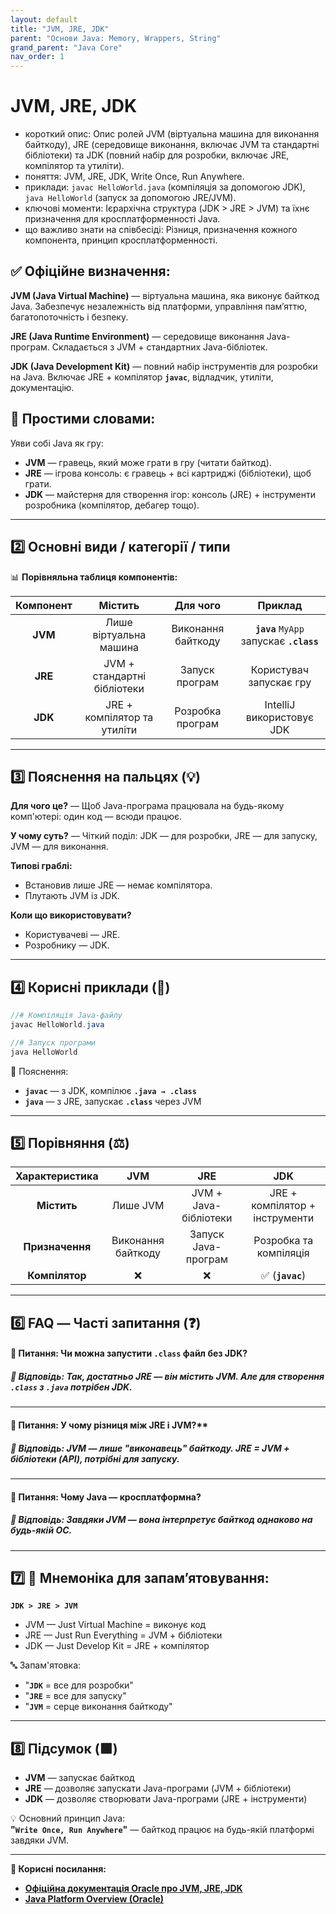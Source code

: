 ```yaml
---
layout: default
title: "JVM, JRE, JDK"
parent: "Основи Java: Memory, Wrappers, String"
grand_parent: "Java Core"
nav_order: 1
---
```


# JVM, JRE, JDK

*   короткий опис: Опис ролей JVM (віртуальна машина для виконання байткоду), JRE (середовище виконання, включає JVM та стандартні бібліотеки) та JDK (повний набір для розробки, включає JRE, компілятор та утиліти).
*   поняття: JVM, JRE, JDK, Write Once, Run Anywhere.
*   приклади: `javac HelloWorld.java` (компіляція за допомогою JDK), `java HelloWorld` (запуск за допомогою JRE/JVM).
*   ключові моменти: Ієрархічна структура (JDK > JRE > JVM) та їхнє призначення для кросплатформенності Java.
*   що важливо знати на співбесіді: Різниця, призначення кожного компонента, принцип кросплатформенності.


## **✅ Офіційне визначення:**

**JVM (Java Virtual Machine)** — віртуальна машина, яка виконує байткод Java. Забезпечує незалежність від платформи, управління пам’яттю, багатопоточність і безпеку.

**JRE (Java Runtime Environment)** — середовище виконання Java-програм. Складається з JVM \+ стандартних Java-бібліотек.

**JDK (Java Development Kit)** — повний набір інструментів для розробки на Java. Включає JRE \+ компілятор **`javac`**, відладчик, утиліти, документацію.

## **🧠 Простими словами:**

Уяви собі Java як гру:

* **JVM** — гравець, який може грати в гру (читати байткод).
* **JRE** — ігрова консоль: є гравець \+ всі картриджі (бібліотеки), щоб грати.
* **JDK** — майстерня для створення ігор: консоль (JRE) \+ інструменти розробника (компілятор, дебагер тощо).

---

## **2️⃣ Основні види / категорії / типи**

📊 **Порівняльна таблиця компонентів:**

| Компонент | Містить | Для чого | Приклад |
| :---: | :---: | :---: | :---: |
| **JVM** | Лише віртуальна машина | Виконання байткоду | **`java`** `MyApp` запускає **`.class`** |
| **JRE** | JVM \+ стандартні бібліотеки | Запуск програм | Користувач запускає гру |
| **JDK** | JRE \+ компілятор та утиліти | Розробка програм | IntelliJ використовує JDK |

---

## **3️⃣ Пояснення на пальцях (💡)**

**Для чого це?** — Щоб Java-програма працювала на будь-якому комп'ютері: один код — всюди працює.

**У чому суть?** — Чіткий поділ: JDK — для розробки, JRE — для запуску, JVM — для виконання.

**Типові граблі:**

* Встановив лише JRE — немає компілятора.
* Плутають JVM із JDK.

**Коли що використовувати?**

* Користувачеві — JRE.
* Розробнику — JDK.

---

## **4️⃣ Корисні приклади (🧪)**
```java
//# Компіляція Java-файлу
javac HelloWorld.java

//# Запуск програми
java HelloWorld
```
💬 Пояснення:

* **`javac`** — з JDK, компілює **`.java → .class`**
* **`java`** — з JRE, запускає **`.class`** через JVM

---

## **5️⃣ Порівняння (⚖️)**

| Характеристика | JVM | JRE | JDK |
| :---: | :---: | :---: | :---: |
| **Містить** | Лише JVM | JVM \+ Java-бібліотеки | JRE \+ компілятор \+ інструменти |
| **Призначення** | Виконання байткоду | Запуск Java-програм | Розробка та компіляція |
| **Компілятор** | ❌ | ❌ | ✅ (**`javac`**) |

---

## **6️⃣ FAQ — Часті запитання (❓)**

#### **🔹 Питання:** Чи можна запустити `.class` файл без JDK?

##### **💬 Відповідь:** Так, достатньо JRE — він містить JVM. Але для створення `.class` з `.java` потрібен JDK.

---

#### **🔹 Питання:** У чому різниця між JRE і JVM?**

##### **💬 Відповідь:** JVM — лише "виконавець" байткоду. JRE \= JVM \+ бібліотеки (API), потрібні для запуску.

---

#### **🔹 Питання:** Чому Java — кросплатформна?

##### **💬 Відповідь:** Завдяки JVM — вона інтерпретує байткод однаково на будь-якій ОС.

---

## **7️⃣ 🧠 Мнемоніка для запам’ятовування:**

**`JDK > JRE > JVM`**

* JVM — Just Virtual Machine \= виконує код
* JRE — Just Run Everything \= JVM \+ бібліотеки
* JDK — Just Develop Kit \= JRE \+ компілятор

🔤 Запам'ятовка:

* "**`JDK`** \= все для розробки"
* "**`JRE`** \= все для запуску"
* "**`JVM`** \= серце виконання байткоду"

---

## **8️⃣ Підсумок (🟩)**

* **JVM** — запускає байткод
* **JRE** — дозволяє запускати Java-програми (JVM \+ бібліотеки)
* **JDK** — дозволяє створювати Java-програми (JRE \+ інструменти)

💡 Основний принцип Java:  
**"`Write Once, Run Anywhere`"** — байткод працює на будь-якій платформі завдяки JVM.

---

**🔗 Корисні посилання:**

* [**Офіційна документація Oracle про JVM, JRE, JDK**](https://docs.oracle.com/javase/specs/)
* [**Java Platform Overview (Oracle)**](https://docs.oracle.com/en/java/javase/17/)